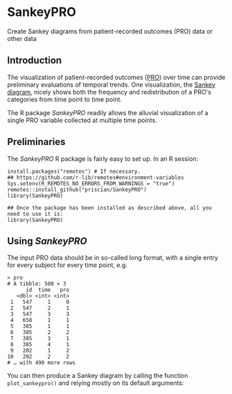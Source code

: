 # SankeyPRO
Create Sankey diagrams from patient-recorded outcomes (PRO) data or other data

## Introduction
The visualization of patient-recorded outcomes ([PRO](https://en.wikipedia.org/wiki/Patient-reported_outcome)) over time can provide preliminary evaluations of temporal trends. One visualization, the [Sankey diagram](https://en.wikipedia.org/wiki/Alluvial_diagram), nicely shows both the frequency and redistribution of a PRO's categories from time point to time point.

The R package *SankeyPRO* readily allows the alluvial visualization of a single PRO variable collected at multiple time points.

## Preliminaries
The *SankeyPRO* R package is fairly easy to set up. In an R session:
```
install.packages("remotes") # If necessary.
## https://github.com/r-lib/remotes#environment-variables
Sys.setenv(R_REMOTES_NO_ERRORS_FROM_WARNINGS = "true")
remotes::install_github("priscian/SankeyPRO")
library(SankeyPRO)

## Once the package has been installed as described above, all you need to use it is:
library(SankeyPRO)
```

## Using *SankeyPRO*
The input PRO data should be in so-called long format, with a single entry for every subject for every time point, e.g.

```
> pro
# A tibble: 500 × 3
      id  time   pro
   <dbl> <int> <int>
 1   547     1     0
 2   547     2     1
 3   547     3     3
 4   658     1     1
 5   385     1     1
 6   385     2     2
 7   385     3     1
 8   385     4     1
 9   202     1     2
10   202     2     2
# … with 490 more rows
```

You can then produce a Sankey diagram by calling the function `plot_sankeypro()` and relying mostly on its default arguments:

```

```
